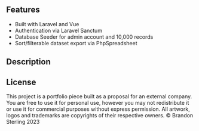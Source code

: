 ## Features
* Built with Laravel and Vue
* Authentication via Laravel Sanctum
* Database Seeder for admin account and 10,000 records
* Sort/filterable dataset export via PhpSpreadsheet

## Description

## License
This project is a portfolio piece built as a proposal for an external company. You are free to use it for personal use, however you may not redistribute it or use it for commercial purposes without express permission. All artwork, logos and trademarks are copyrights of their respective owners. © Brandon Sterling 2023
